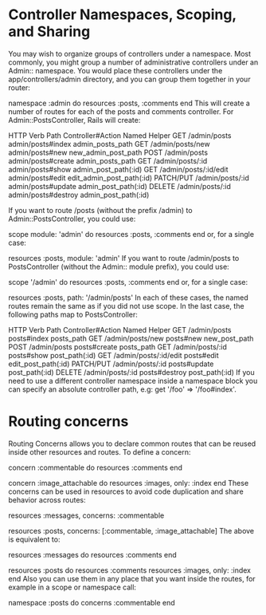 # Controller Namespaces, Scoping, and Sharing
You may wish to organize groups of controllers under a namespace. Most commonly, you might group a number of administrative controllers under an Admin:: namespace. You would place these controllers under the app/controllers/admin directory, and you can group them together in your router:

namespace :admin do
  resources :posts, :comments
end
This will create a number of routes for each of the posts and comments controller. For Admin::PostsController, Rails will create:

HTTP Verb	Path	Controller#Action	Named Helper
GET	/admin/posts	admin/posts#index	admin_posts_path
GET	/admin/posts/new	admin/posts#new	new_admin_post_path
POST	/admin/posts	admin/posts#create	admin_posts_path
GET	/admin/posts/:id	admin/posts#show	admin_post_path(:id)
GET	/admin/posts/:id/edit	admin/posts#edit	edit_admin_post_path(:id)
PATCH/PUT	/admin/posts/:id	admin/posts#update	admin_post_path(:id)
DELETE	/admin/posts/:id	admin/posts#destroy	admin_post_path(:id)

If you want to route /posts (without the prefix /admin) to Admin::PostsController, you could use:

scope module: 'admin' do
  resources :posts, :comments
end
or, for a single case:

resources :posts, module: 'admin'
If you want to route /admin/posts to PostsController (without the Admin:: module prefix), you could use:

scope '/admin' do
  resources :posts, :comments
end
or, for a single case:

resources :posts, path: '/admin/posts'
In each of these cases, the named routes remain the same as if you did not use scope. In the last case, the following paths map to PostsController:

HTTP Verb	Path	Controller#Action	Named Helper
GET	/admin/posts	posts#index	posts_path
GET	/admin/posts/new	posts#new	new_post_path
POST	/admin/posts	posts#create	posts_path
GET	/admin/posts/:id	posts#show	post_path(:id)
GET	/admin/posts/:id/edit	posts#edit	edit_post_path(:id)
PATCH/PUT	/admin/posts/:id	posts#update	post_path(:id)
DELETE	/admin/posts/:id	posts#destroy	post_path(:id)
If you need to use a different controller namespace inside a namespace block you can specify an absolute controller path, e.g: get '/foo' => '/foo#index'.

# Routing concerns
Routing Concerns allows you to declare common routes that can be reused inside other resources and routes. To define a concern:

concern :commentable do
  resources :comments
end
 
concern :image_attachable do
  resources :images, only: :index
end
These concerns can be used in resources to avoid code duplication and share behavior across routes:

resources :messages, concerns: :commentable
 
resources :posts, concerns: [:commentable, :image_attachable]
The above is equivalent to:

resources :messages do
  resources :comments
end
 
resources :posts do
  resources :comments
  resources :images, only: :index
end
Also you can use them in any place that you want inside the routes, for example in a scope or namespace call:

namespace :posts do
  concerns :commentable
end

